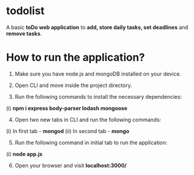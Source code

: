 # todolist

A basic **toDo web application** to **add, store daily tasks, set deadlines** and **remove tasks**.

# How to run the application?

1. Make sure you have node.js and mongoDB installed on your device.
 
2. Open CLI and move inside the project directory.

3. Run the following commands to install the necessary dependencies:
 
(i) **npm i express body-parser lodash mongoose**

4. Open two new tabs in CLI and run the following commands:
 
(i) In first tab - **mongod**
(ii) In second tab - **mongo**

5. Run the following command in initial tab to run the application:
 
(i) **node app.js**

6. Open your browser and visit **localhost:3000/**

